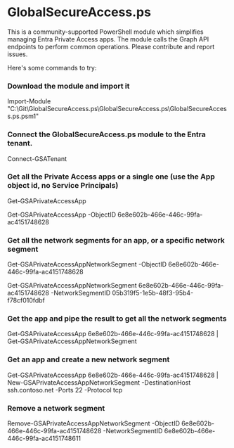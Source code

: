 ﻿# GlobalSecureAccess.ps

This is a community-supported PowerShell module which simplifies managing Entra Private Access apps. The module calls the Graph API endpoints to perform common operations.
Please contribute and report issues.

Here's some commands to try:

### Download the module and import it

Import-Module "C:\Git\GlobalSecureAccess.ps\GlobalSecureAccess.ps\GlobalSecureAccess.ps.psm1"

### Connect the GlobalSecureAccess.ps module to the Entra tenant.

Connect-GSATenant

### Get all the Private Access apps or a single one (use the App object id, no Service Principals)

Get-GSAPrivateAccessApp

Get-GSAPrivateAccessApp -ObjectID 6e8e602b-466e-446c-99fa-ac4151748628

### Get all the network segments for an app, or a specific network segment

Get-GSAPrivateAccessAppNetworkSegment -ObjectID 6e8e602b-466e-446c-99fa-ac4151748628

Get-GSAPrivateAccessAppNetworkSegment 6e8e602b-466e-446c-99fa-ac4151748628 -NetworkSegmentID 05b319f5-1e5b-48f3-95b4-f78cf010fdbf

### Get the app and pipe the result to get all the network segments

Get-GSAPrivateAccessApp 6e8e602b-466e-446c-99fa-ac4151748628 | Get-GSAPrivateAccessAppNetworkSegment

### Get an app and create a new network segment

Get-GSAPrivateAccessApp 6e8e602b-466e-446c-99fa-ac4151748628 | New-GSAPrivateAccessAppNetworkSegment -DestinationHost ssh.contoso.net -Ports 22 -Protocol tcp

### Remove a network segment

Remove-GSAPrivateAccessAppNetworkSegment -ObjectID 6e8e602b-466e-446c-99fa-ac4151748628 -NetworkSegmentID 6e8e602b-466e-446c-99fa-ac4151748611
